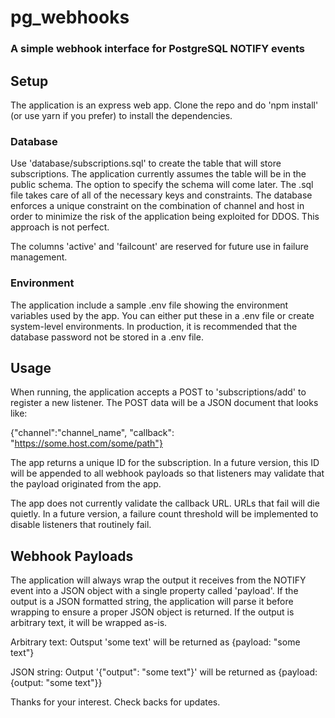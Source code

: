 # pg_webhooks #

### A simple webhook interface for PostgreSQL NOTIFY events ###

## Setup ##

The application is an express web app. Clone the repo and do 'npm install' (or use yarn if you prefer) to install the dependencies.

### Database ###

Use 'database/subscriptions.sql' to create the table that will store subscriptions. The application currently assumes the table will be in the public schema. The option to specify the schema will come later. The .sql file takes care of all of the necessary keys and constraints. The database enforces a unique constraint on the combination of channel and host in order to minimize the risk of the application being exploited for DDOS. This approach is not perfect.

The columns 'active' and 'failcount' are reserved for future use in failure management.

### Environment ###

The application include a sample .env file showing the environment variables used by the app. You can either put these in a .env file or create system-level environments. In production, it is recommended that the database password not be stored in a .env file.

## Usage ##

When running, the application accepts a POST to 'subscriptions/add' to register a new listener. The POST data will be a JSON document that looks like:

{"channel":"channel_name", "callback": "https://some.host.com/some/path"}

The app returns a unique ID for the subscription. In a future version, this ID will be appended to all webhook payloads so that listeners may validate that the payload originated from the app.

The app does not currently validate the callback URL. URLs that fail will die quietly. In a future version, a failure count threshold will be implemented to disable listeners that routinely fail.

## Webhook Payloads ##

The application will always wrap the output it receives from the NOTIFY event into a JSON object with a single property called 'payload'. If the output is a JSON formatted string, the application will parse it before wrapping to ensure a proper JSON object is returned. If the output is arbitrary text, it will be wrapped as-is.

Arbitrary text: Outsput 'some text' will be returned as {payload: "some text"}

JSON string: Output '{"output": "some text"}' will be returned as {payload: {output: "some text"}}



Thanks for your interest. Check backs for updates.